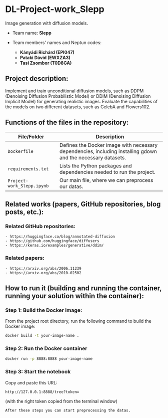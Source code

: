 # DL-Project-work_Slepp
Image generation with diffusion models.

- Team name: **Slepp**

- Team members' names and Neptun codes: 
  - **Kányádi Richárd (EPI047)**
  - **Pataki Dávid (EWXZA3)**
  - **Tasi Zsombor (T0D8GA)**
  
## Project description:
  Implement and train unconditional diffusion models, such as DDPM (Denoising Diffusion Probabilistic Model) or DDIM (Denoising Diffusion Implicit Model) for generating realistic images. Evaluate the capabilities of the models on two different datasets, such as CelebA and Flowers102.

## Functions of the files in the repository:

  | File/Folder                   | Description                                                                 |
|-------------------------------|-----------------------------------------------------------------------------|
| `Dockerfile`                   | Defines the Docker image with necessary dependencies, including installing gdown and the necessary datasets. |
| `requirements.txt`             | Lists the Python packages and dependencies needed to run the project.       |
| `Project-work_Slepp.ipynb`       | Our main file, where we can preprocess our datas. |

## Related works (papers, GitHub repositories, blog posts, etc.):
  ### Related GitHub repositories:
    - https://huggingface.co/blog/annotated-diffusion
    - https://github.com/huggingface/diffusers
    - https://keras.io/examples/generative/ddim/

  ### Related papers:
    - https://arxiv.org/abs/2006.11239
    - https://arxiv.org/abs/2010.02502


## How to run it (building and running the container, running your solution within the container):

### Step 1:  **Build the Docker image:**
  From the project root directory, run the following command to build the Docker image:
   ```bash
   docker build -t your-image-name .
   ```
### Step 2: **Run the Docker container**
  ```bash
  docker run -p 8888:8888 your-image-name
  ```
### Step 3: **Start the notebook**
  Copy and paste this URL:
```bash
http://127.0.0.1:8888/tree?token=
```
(with the right token copied from the terminal window)

`After these steps you can start preprocessing the datas.`
